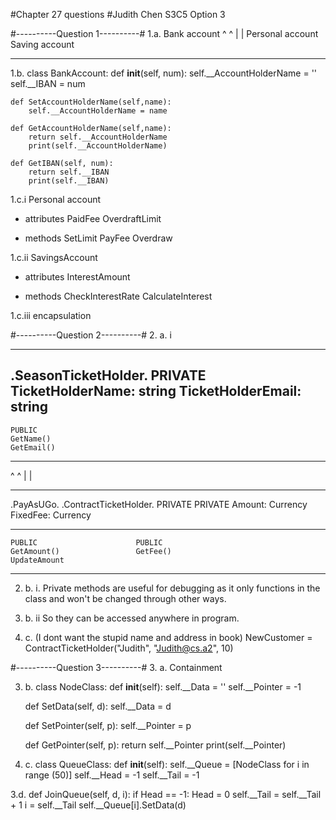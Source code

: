 #Chapter 27 questions
#Judith Chen S3C5 Option 3 

#----------Question 1----------#
1.a.
		Bank account
		^				^
		|				|
Personal account	Saving account
-----------------   ---------------

1.b.
class BankAccount:
	def __init__(self, num):
		self.__AccountHolderName = ''
		self.__IBAN = num
		
	def SetAccountHolderName(self,name):
		self.__AccountHolderName = name
		
	def GetAccountHolderName(self,name):
		return self.__AccountHolderName
		print(self.__AccountHolderName)
	
	def GetIBAN(self, num):
		return self.__IBAN
		print(self.__IBAN)

1.c.i
Personal account
- attributes
PaidFee
OverdraftLimit

- methods
SetLimit
PayFee
Overdraw

1.c.ii
SavingsAccount
- attributes
InterestAmount

- methods
CheckInterestRate
CalculateInterest

1.c.iii
encapsulation



#----------Question 2----------#
2. a. i
__________________________________
.SeasonTicketHolder.
	PRIVATE
	TicketHolderName: string
	TicketHolderEmail: string
--------
	PUBLIC
	GetName()
	GetEmail()
__________________________________
^								^
|								|
_____________________		______________________
.PayAsUGo.					.ContractTicketHolder.
	PRIVATE						PRIVATE
	Amount: Currency			FixedFee: Currency
---------					---------
	PUBLIC						PUBLIC
	GetAmount()					GetFee()
	UpdateAmount
_____________________		______________________

2. b. i.
Private methods are useful for debugging as it only functions in the class and won't be changed through other ways. 
2. b. ii
So they can be accessed anywhere in program. 

2. c. 
(I dont want the stupid name and address in book)
NewCustomer = ContractTicketHolder("Judith", "Judith@cs.a2", 10)

#----------Question 3----------#
3. a.
Containment

3. b. 
class NodeClass:
	def __init__(self):
		self.__Data = ''
		self.__Pointer = -1
	
	def SetData(self, d):
		self.__Data = d
	
	def SetPointer(self, p):
		self.__Pointer  = p
	
	def GetPointer(self, p):
		return self.__Pointer
		print(self.__Pointer)

3. c.
class QueueClass:
	def __init__(self):
		self.__Queue = [NodeClass for i in range (50)]
		self.__Head = -1
		self.__Tail = -1
		
3.d.
	def JoinQueue(self, d, i):
		if Head == -1:
			Head = 0
		self.__Tail = self.__Tail + 1
		i = self.__Tail
		self.__Queue[i].SetData(d)


















		
